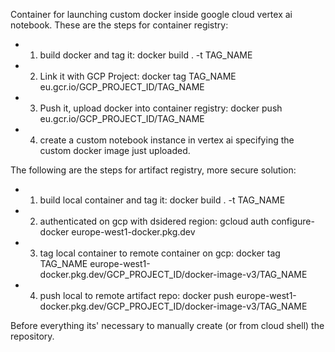 Container for launching custom docker inside google cloud vertex ai notebook. These are the steps for container registry:
- 1) build docker and tag it: docker build . -t TAG_NAME
- 2) Link it with GCP Project: docker tag TAG_NAME eu.gcr.io/GCP_PROJECT_ID/TAG_NAME
- 3) Push it, upload docker into container registry: docker push eu.gcr.io/GCP_PROJECT_ID/TAG_NAME
- 4) create a custom notebook instance in vertex ai specifying the custom docker image just uploaded.

The following are the steps for artifact registry, more secure solution:
- 1) build local container and tag it: docker build . -t TAG_NAME
- 2) authenticated on gcp with dsidered region: gcloud auth configure-docker europe-west1-docker.pkg.dev
- 3) tag local container to remote container on gcp: docker tag TAG_NAME europe-west1-docker.pkg.dev/GCP_PROJECT_ID/docker-image-v3/TAG_NAME
- 4) push local to remote artifact repo: docker push europe-west1-docker.pkg.dev/GCP_PROJECT_ID/docker-image-v3/TAG_NAME

Before everything its' necessary to manually create (or from cloud shell) the repository.